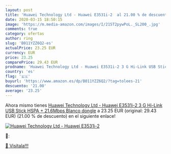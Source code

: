 ```yaml
---
layout: post
title: 'Huawei Technology Ltd - Huawei E3531i-2  al 21.00 % de descuento'
date: 2020-03-15 18:50:15
image: 'https://m.media-amazon.com/images/I/215T2pywPoL._SL200_.jpg'
comments: true
category: ofertas
author: ring
slug: 'B011YZZ6Q2-es'
actualPrice: 23.25 EUR
currency: EUR
price: 23.25
comparePrice: 29.43 EUR
prodname: 'Huawei Technology Ltd - Huawei E3531i-2 3 G Hi-Link USB Stick HSPA + 21.6Mbps Blanco dongle'
country: 'es'
flag: '🇪🇸'
buyurl: 'https://www.amazon.es/dp/B011YZZ6Q2/?tag=tolees-21'
descuento: '21.00'
average: '23.25'
---
```


Ahora mismo tienes [Huawei Technology Ltd - Huawei E3531i-2 3 G Hi-Link USB Stick HSPA + 21.6Mbps Blanco dongle](https://www.amazon.es/dp/B011YZZ6Q2/?tag=tolees-21) a 23.25 EUR (original: 29.43 EUR) (21.00 %  de descuento) en el siguiente enlace!

[![Huawei Technology Ltd - Huawei E3531i-2 ](https://m.media-amazon.com/images/I/215T2pywPoL._SL200_.jpg)](https://www.amazon.es/dp/B011YZZ6Q2/?tag=tolees-21)

🔎:


[🛒 Visítala!!!](https://www.amazon.es/dp/B011YZZ6Q2/?tag=tolees-21)
